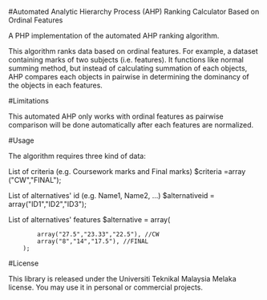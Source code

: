 #Automated Analytic Hierarchy Process (AHP) Ranking Calculator Based on Ordinal Features

A PHP implementation of the automated AHP ranking algorithm.

This algorithm ranks data based on ordinal features. For example, a dataset containing marks of two subjects (i.e. features). It functions like normal summing method, but instead of calculating summation of each objects, AHP compares each objects in pairwise in determining the dominancy of the objects in each features.

#Limitations

This automated AHP only works with ordinal features as pairwise comparison will be done automatically after each features are normalized.

#Usage

The algorithm requires three kind of data:

List of criteria (e.g. Coursework marks and Final marks)
$criteria =array ("CW","FINAL");

List of alternatives' id (e.g. Name1, Name2, ...)
$alternativeid = array("ID1","ID2","ID3");

List of alternatives' features
$alternative = array(

  			array("27.5","23.33","22.5"), //CW
  			array("8","14","17.5"), //FINAL
  		);
#License

This library is released under the Universiti Teknikal Malaysia Melaka license. You may use it in personal or commercial projects.
